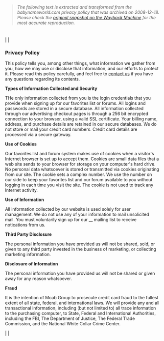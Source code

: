 > *The following text is extracted and transformed from the babynameworld.com privacy policy that was archived on 2008-12-18. Please check the [original snapshot on the Wayback Machine](https://web.archive.org/web/20081218130543id_/http%3A//www.babynameworld.com/privacy.asp) for the most accurate reproduction.*

# 

|  | 

### Privacy Policy

This policy tells you, among other things, what information we gather from you, how we may use or disclose that information, and our efforts to protect it. Please read this policy carefully, and feel free to [contact us](https://web.archive.org/web/20081218130543id_/http%3A//www.babynameworld.com/contact.asp) if you have any questions regarding its contents. 

**Types of Information Collected and Security**

THe only information collected from you is the login credentials that you provide when signing up for our favorites list or forums. All logins and passwords are stored in a secure database. All information collected through our advertising checkout pages is through a 256 bit encrypted connection to your browser, using a valid SSL certificate. Your billing name, address, and purchase details are retained in our secure databases. We do not store or mail your credit card numbers. Credit card details are processed via a secure gateway.

**Use of Cookies**

Our favorites list and forum system makes use of cookies when a visitor's Internet browser is set up to accept them. Cookies are small data files that a web site sends to your browser for storage on your computer's hard drive. No personal data whatsoever is stored or transmitted via cookies originating from our site. The cookie sets a complex number. We use the number on our side to keep your favorites list and our forum available to you without logging in each time you visit the site. The cookie is not used to track any Internet activity.

**Use of Information**

All information collected by our website is used solely for user management. We do not use any of your information to mail unsolicited mail. You must voluntarily sign up for our __ mailing list to receive notications from us.

**Third Party Disclosure**

The personal information you have provided us will not be shared, sold, or given to any third party invested in the business of marketing, or collecting marketing information.

**Disclosure of Information**

The personal information you have provided us will not be shared or given away for any reason whatsoever.

**Fraud**

It is the intention of Moab Group to prosecute credit card fraud to the fullest extent of all state, federal, and international laws. We will provide any and all transactional information, including (but not limited to) all trace information to the purchasing computer, to State, Federal and International Authorities, including the FBI, The Department of Justice, The Federal Trade Commission, and the National White Collar Crime Center.

|  | 

